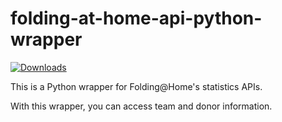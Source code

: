 # folding-at-home-api-python-wrapper

[![Downloads](https://pepy.tech/badge/jokeapi)](https://pepy.tech/downloads/foldingathome)

This is a Python wrapper for Folding@Home's statistics APIs.

With this wrapper, you can access team and donor information.
